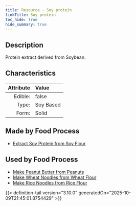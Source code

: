 ```yaml
---
title: Resource - Soy protein
linkTitle: Soy protein
toc_hide: true
hide_summary: true
---
```

<!-- This is generated by the MarsSim HelpGenertor, do not edit. -->

## Description
Protein extract derived from Soybean.

## Characteristics

| Attribute      | Value |
|--------:|:------|
|Edible:|false|
|Type:|Soy Based|
|Form:|Solid|
 



## Made by Food Process

- [Extract Soy Protein from Soy Flour](/docs/definitions/food/extract-soy-protein-from-soy-flour)

    
## Used by Food Process

- [Make Peanut Butter from Peanuts](/docs/definitions/food/make-peanut-butter-from-peanuts)
- [Make Wheat Noodles from Wheat Flour](/docs/definitions/food/make-wheat-noodles-from-wheat-flour)
- [Make Rice Noodles from Rice Flour](/docs/definitions/food/make-rice-noodles-from-rice-flour)



{{< definition-tail version="3.10.0" generatedOn="2025-10-09T21:45:01.8754429" >}}


